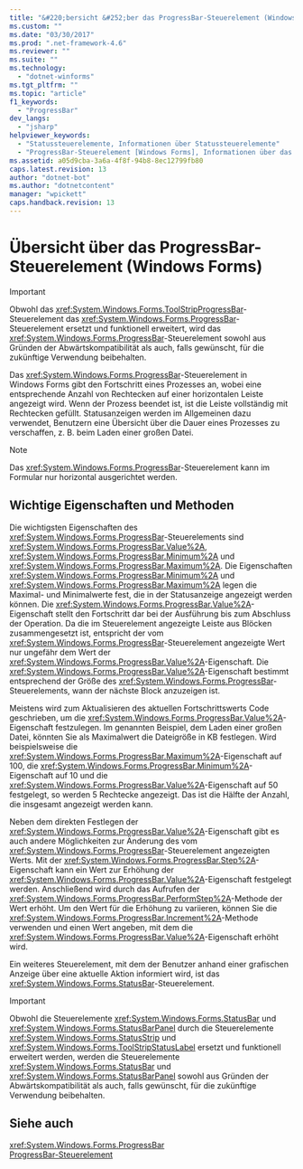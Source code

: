 ```yaml
---
title: "&#220;bersicht &#252;ber das ProgressBar-Steuerelement (Windows&#160;Forms) | Microsoft Docs"
ms.custom: ""
ms.date: "03/30/2017"
ms.prod: ".net-framework-4.6"
ms.reviewer: ""
ms.suite: ""
ms.technology: 
  - "dotnet-winforms"
ms.tgt_pltfrm: ""
ms.topic: "article"
f1_keywords: 
  - "ProgressBar"
dev_langs: 
  - "jsharp"
helpviewer_keywords: 
  - "Statussteuerelemente, Informationen über Statussteuerelemente"
  - "ProgressBar-Steuerelement [Windows Forms], Informationen über das ProgressBar-Steuerelement"
ms.assetid: a05d9cba-3a6a-4f8f-94b8-8ec12799fb80
caps.latest.revision: 13
author: "dotnet-bot"
ms.author: "dotnetcontent"
manager: "wpickett"
caps.handback.revision: 13
---
```

# &#220;bersicht &#252;ber das ProgressBar-Steuerelement (Windows&#160;Forms)
> [!IMPORTANT]
>  Obwohl das <xref:System.Windows.Forms.ToolStripProgressBar>\-Steuerelement das <xref:System.Windows.Forms.ProgressBar>\-Steuerelement ersetzt und funktionell erweitert, wird das <xref:System.Windows.Forms.ProgressBar>\-Steuerelement sowohl aus Gründen der Abwärtskompatibilität als auch, falls gewünscht, für die zukünftige Verwendung beibehalten.  
  
 Das <xref:System.Windows.Forms.ProgressBar>\-Steuerelement in Windows Forms gibt den Fortschritt eines Prozesses an, wobei eine entsprechende Anzahl von Rechtecken auf einer horizontalen Leiste angezeigt wird.  Wenn der Prozess beendet ist, ist die Leiste vollständig mit Rechtecken gefüllt.  Statusanzeigen werden im Allgemeinen dazu verwendet, Benutzern eine Übersicht über die Dauer eines Prozesses zu verschaffen, z. B. beim Laden einer großen Datei.  
  
> [!NOTE]
>  Das <xref:System.Windows.Forms.ProgressBar>\-Steuerelement kann im Formular nur horizontal ausgerichtet werden.  
  
## Wichtige Eigenschaften und Methoden  
 Die wichtigsten Eigenschaften des <xref:System.Windows.Forms.ProgressBar>\-Steuerelements sind <xref:System.Windows.Forms.ProgressBar.Value%2A>, <xref:System.Windows.Forms.ProgressBar.Minimum%2A> und <xref:System.Windows.Forms.ProgressBar.Maximum%2A>.  Die Eigenschaften <xref:System.Windows.Forms.ProgressBar.Minimum%2A> und <xref:System.Windows.Forms.ProgressBar.Maximum%2A> legen die Maximal\- und Minimalwerte fest, die in der Statusanzeige angezeigt werden können.  Die <xref:System.Windows.Forms.ProgressBar.Value%2A>\-Eigenschaft stellt den Fortschritt dar bei der Ausführung bis zum Abschluss der Operation.  Da die im Steuerelement angezeigte Leiste aus Blöcken zusammengesetzt ist, entspricht der vom <xref:System.Windows.Forms.ProgressBar>\-Steuerelement angezeigte Wert nur ungefähr dem Wert der <xref:System.Windows.Forms.ProgressBar.Value%2A>\-Eigenschaft.  Die <xref:System.Windows.Forms.ProgressBar.Value%2A>\-Eigenschaft bestimmt entsprechend der Größe des <xref:System.Windows.Forms.ProgressBar>\-Steuerelements, wann der nächste Block anzuzeigen ist.  
  
 Meistens wird zum Aktualisieren des aktuellen Fortschrittswerts Code geschrieben, um die <xref:System.Windows.Forms.ProgressBar.Value%2A>\-Eigenschaft festzulegen.  Im genannten Beispiel, dem Laden einer großen Datei, könnten Sie als Maximalwert die Dateigröße in KB festlegen.  Wird beispielsweise die <xref:System.Windows.Forms.ProgressBar.Maximum%2A>\-Eigenschaft auf 100, die <xref:System.Windows.Forms.ProgressBar.Minimum%2A>\-Eigenschaft auf 10 und die <xref:System.Windows.Forms.ProgressBar.Value%2A>\-Eigenschaft auf 50 festgelegt, so werden 5 Rechtecke angezeigt.  Das ist die Hälfte der Anzahl, die insgesamt angezeigt werden kann.  
  
 Neben dem direkten Festlegen der <xref:System.Windows.Forms.ProgressBar.Value%2A>\-Eigenschaft gibt es auch andere Möglichkeiten zur Änderung des vom <xref:System.Windows.Forms.ProgressBar>\-Steuerelement angezeigten Werts.  Mit der <xref:System.Windows.Forms.ProgressBar.Step%2A>\-Eigenschaft kann ein Wert zur Erhöhung der <xref:System.Windows.Forms.ProgressBar.Value%2A>\-Eigenschaft festgelegt werden.  Anschließend wird durch das Aufrufen der <xref:System.Windows.Forms.ProgressBar.PerformStep%2A>\-Methode der Wert erhöht.  Um den Wert für die Erhöhung zu variieren, können Sie die <xref:System.Windows.Forms.ProgressBar.Increment%2A>\-Methode verwenden und einen Wert angeben, mit dem die <xref:System.Windows.Forms.ProgressBar.Value%2A>\-Eigenschaft erhöht wird.  
  
 Ein weiteres Steuerelement, mit dem der Benutzer anhand einer grafischen Anzeige über eine aktuelle Aktion informiert wird, ist das <xref:System.Windows.Forms.StatusBar>\-Steuerelement.  
  
> [!IMPORTANT]
>  Obwohl die Steuerelemente <xref:System.Windows.Forms.StatusBar> und <xref:System.Windows.Forms.StatusBarPanel> durch die Steuerelemente <xref:System.Windows.Forms.StatusStrip> und <xref:System.Windows.Forms.ToolStripStatusLabel> ersetzt und funktionell erweitert werden, werden die Steuerelemente <xref:System.Windows.Forms.StatusBar> und <xref:System.Windows.Forms.StatusBarPanel> sowohl aus Gründen der Abwärtskompatibilität als auch, falls gewünscht, für die zukünftige Verwendung beibehalten.  
  
## Siehe auch  
 <xref:System.Windows.Forms.ProgressBar>   
 [ProgressBar\-Steuerelement](../../../../docs/framework/winforms/controls/progressbar-control-windows-forms.md)